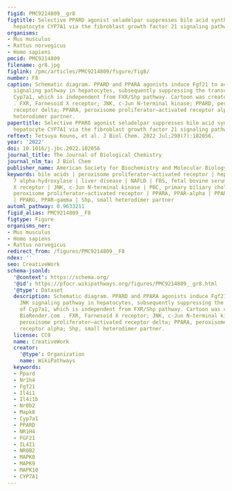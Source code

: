 ```yaml
---
figid: PMC9214809__gr8
figtitle: Selective PPARD agonist seladelpar suppresses bile acid synthesis by reducing
  hepatocyte CYP7A1 via the fibroblast growth factor 21 signaling pathway
organisms:
- Mus musculus
- Rattus norvegicus
- Homo sapiens
pmcid: PMC9214809
filename: gr8.jpg
figlink: /pmc/articles/PMC9214809/figure/fig8/
number: F8
caption: Schematic diagram. PPARD and PPARA agonists induce Fgf21 to activate JNK
  signaling pathway in hepatocytes, subsequently suppressing the transcription of
  Cyp7a1, which is independent from FXR/Shp pathway. Cartoon was created with BioRender.com
  . FXR, Farnesoid X receptor; JNK, c-Jun N-terminal kinase; PPARD, peroxisome proliferator–activated
  receptor delta; PPARA, peroxisome proliferator–activated receptor alpha; Shp, small
  heterodimer partner.
papertitle: Selective PPARδ agonist seladelpar suppresses bile acid synthesis by reducing
  hepatocyte CYP7A1 via the fibroblast growth factor 21 signaling pathway.
reftext: Tetsuya Kouno, et al. J Biol Chem. 2022 Jul;298(7):102056.
year: '2022'
doi: 10.1016/j.jbc.2022.102056
journal_title: The Journal of Biological Chemistry
journal_nlm_ta: J Biol Chem
publisher_name: American Society for Biochemistry and Molecular Biology
keywords: bile acids | peroxisome proliferator–activated receptor | hepatocyte | cholesterol
  7 alpha-hydroxylase | liver disease | NAFLD | FBS, fetal bovine serum | FXR, Farnesoid
  X receptor | JNK, c-Jun N-terminal kinase | PBC, primary biliary cholangitis | PPAR,
  peroxisome proliferator–activated receptor | PPARA, PPAR-alpha | PPARD, PPAR-delta
  | PPARG, PPAR-gamma | Shp, small heterodimer partner
automl_pathway: 0.9633211
figid_alias: PMC9214809__F8
figtype: Figure
organisms_ner:
- Mus musculus
- Homo sapiens
- Rattus norvegicus
redirect_from: /figures/PMC9214809__F8
ndex: ''
seo: CreativeWork
schema-jsonld:
  '@context': https://schema.org/
  '@id': https://pfocr.wikipathways.org/figures/PMC9214809__gr8.html
  '@type': Dataset
  description: Schematic diagram. PPARD and PPARA agonists induce Fgf21 to activate
    JNK signaling pathway in hepatocytes, subsequently suppressing the transcription
    of Cyp7a1, which is independent from FXR/Shp pathway. Cartoon was created with
    BioRender.com . FXR, Farnesoid X receptor; JNK, c-Jun N-terminal kinase; PPARD,
    peroxisome proliferator–activated receptor delta; PPARA, peroxisome proliferator–activated
    receptor alpha; Shp, small heterodimer partner.
  license: CC0
  name: CreativeWork
  creator:
    '@type': Organization
    name: WikiPathways
  keywords:
  - Ppard
  - Nr1h4
  - Fgf21
  - Il4i1
  - Il4i1b
  - Nr0b2
  - Mapk8
  - Cyp7a1
  - PPARD
  - NR1H4
  - FGF21
  - IL4I1
  - NR0B2
  - MAPK8
  - MAPK9
  - MAPK10
  - CYP7A1
---
```

